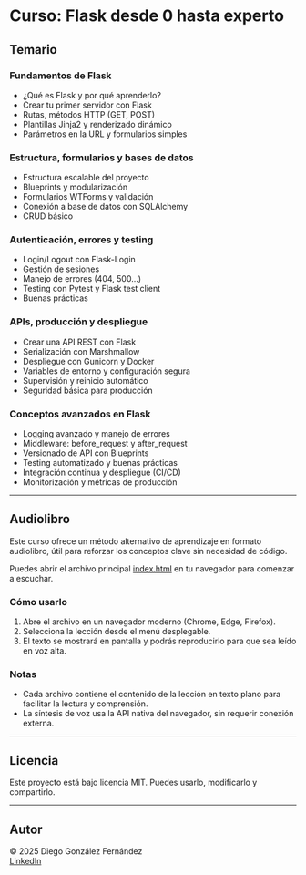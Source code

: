 # Curso: Flask desde 0 hasta experto  

## Temario

### Fundamentos de Flask  
  
- ¿Qué es Flask y por qué aprenderlo?  
- Crear tu primer servidor con Flask  
- Rutas, métodos HTTP (GET, POST)  
- Plantillas Jinja2 y renderizado dinámico
- Parámetros en la URL y formularios simples

### Estructura, formularios y bases de datos  
  
- Estructura escalable del proyecto  
- Blueprints y modularización  
- Formularios WTForms y validación  
- Conexión a base de datos con SQLAlchemy  
- CRUD básico

### Autenticación, errores y testing  

- Login/Logout con Flask-Login
- Gestión de sesiones
- Manejo de errores (404, 500...)
- Testing con Pytest y Flask test client
- Buenas prácticas

### APIs, producción y despliegue

- Crear una API REST con Flask
- Serialización con Marshmallow
- Despliegue con Gunicorn y Docker
- Variables de entorno y configuración segura
- Supervisión y reinicio automático
- Seguridad básica para producción

### Conceptos avanzados en Flask

- Logging avanzado y manejo de errores
- Middleware: before_request y after_request
- Versionado de API con Blueprints
- Testing automatizado y buenas prácticas  
- Integración continua y despliegue (CI/CD)
- Monitorización y métricas de producción

---

## Audiolibro

Este curso ofrece un método alternativo de aprendizaje en formato audiolibro, útil para reforzar los conceptos clave sin necesidad de código.

Puedes abrir el archivo principal [index.html](https://verogeid.github.io/qa-autodidacta/courses/dev-and-ia/flask/audiobook/index.html) en tu navegador para comenzar a escuchar.

### Cómo usarlo

1. Abre el archivo en un navegador moderno (Chrome, Edge, Firefox).  
2. Selecciona la lección desde el menú desplegable.  
3. El texto se mostrará en pantalla y podrás reproducirlo para que sea leído en voz alta.  

### Notas

- Cada archivo contiene el contenido de la lección en texto plano para facilitar la lectura y comprensión.  
- La síntesis de voz usa la API nativa del navegador, sin requerir conexión externa.  

---

## Licencia

Este proyecto está bajo licencia MIT. Puedes usarlo, modificarlo y compartirlo.

---

## Autor

© 2025 Diego González Fernández  
[LinkedIn](https://www.linkedin.com/in/diego-gonzalez-fernandez)